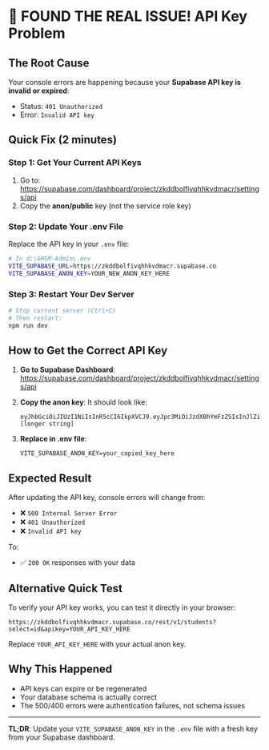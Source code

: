 # 🚨 FOUND THE REAL ISSUE! API Key Problem

## The Root Cause
Your console errors are happening because your **Supabase API key is invalid or expired**:
- Status: `401 Unauthorized`
- Error: `Invalid API key`

## Quick Fix (2 minutes)

### Step 1: Get Your Current API Keys
1. Go to: https://supabase.com/dashboard/project/zkddbolfivqhhkvdmacr/settings/api
2. Copy the **anon/public** key (not the service role key)

### Step 2: Update Your .env File
Replace the API key in your `.env` file:

```bash
# In d:\GHSM-Admin\.env
VITE_SUPABASE_URL=https://zkddbolfivqhhkvdmacr.supabase.co
VITE_SUPABASE_ANON_KEY=YOUR_NEW_ANON_KEY_HERE
```

### Step 3: Restart Your Dev Server
```bash
# Stop current server (Ctrl+C)
# Then restart:
npm run dev
```

## How to Get the Correct API Key

1. **Go to Supabase Dashboard**: https://supabase.com/dashboard/project/zkddbolfivqhhkvdmacr/settings/api

2. **Copy the anon key**: It should look like:
   ```
   eyJhbGciOiJIUzI1NiIsInR5cCI6IkpXVCJ9.eyJpc3MiOiJzdXBhYmFzZSIsInJlZiI6InprZGRib2xmaXZxaGhrdmRtYWNyIiwicm9sZSI6ImFub24iLCJpYXQiOjE3...[longer string]
   ```

3. **Replace in .env file**:
   ```
   VITE_SUPABASE_ANON_KEY=your_copied_key_here
   ```

## Expected Result
After updating the API key, console errors will change from:
- ❌ `500 Internal Server Error` 
- ❌ `401 Unauthorized`
- ❌ `Invalid API key`

To:
- ✅ `200 OK` responses with your data

## Alternative Quick Test
To verify your API key works, you can test it directly in your browser:
```
https://zkddbolfivqhhkvdmacr.supabase.co/rest/v1/students?select=id&apikey=YOUR_API_KEY_HERE
```

Replace `YOUR_API_KEY_HERE` with your actual anon key.

## Why This Happened
- API keys can expire or be regenerated
- Your database schema is actually correct
- The 500/400 errors were authentication failures, not schema issues

---

**TL;DR**: Update your `VITE_SUPABASE_ANON_KEY` in the `.env` file with a fresh key from your Supabase dashboard.
